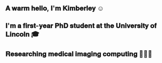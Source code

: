 ## 𝐀 𝐰𝐚𝐫𝐦 𝐡𝐞𝐥𝐥𝐨, 𝐈'𝐦 𝐊𝐢𝐦𝐛𝐞𝐫𝐥𝐞𝐲 ☺️ <br/>
## 𝐈'𝐦 𝐚 𝐟𝐢𝐫𝐬𝐭-𝐲𝐞𝐚𝐫 𝐏𝐡𝐃 𝐬𝐭𝐮𝐝𝐞𝐧𝐭 𝐚𝐭 𝐭𝐡𝐞 𝐔𝐧𝐢𝐯𝐞𝐫𝐬𝐢𝐭𝐲 𝐨𝐟 𝐋𝐢𝐧𝐜𝐨𝐥𝐧 🎓 <br/>
## 𝐑𝐞𝐬𝐞𝐚𝐫𝐜𝐡𝐢𝐧𝐠 𝐦𝐞𝐝𝐢𝐜𝐚𝐥 𝐢𝐦𝐚𝐠𝐢𝐧𝐠 𝐜𝐨𝐦𝐩𝐮𝐭𝐢𝐧𝐠 👩🏻‍💻

<!--
```python
import kimberley



```
-->

<!--
**kimberley/kimberley** is a ✨ _special_ ✨ repository because its `README.md` (this file) appears on your GitHub profile.

Here are some ideas to get you started:

- 🔭 I’m currently working on ...
- 🌱 I’m currently learning ...
- 👯 I’m looking to collaborate on ...
- 🤔 I’m looking for help with ...
- 💬 Ask me about ...
- 📫 How to reach me: ...
- 😄 Pronouns: ...
- ⚡ Fun fact: ...
-->
